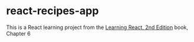 # react-recipes-app
This is a React learning project from the [Learning React, 2nd Edition](https://www.oreilly.com/library/view/learning-react-2nd/9781492051718/) book, Сhapter 6
